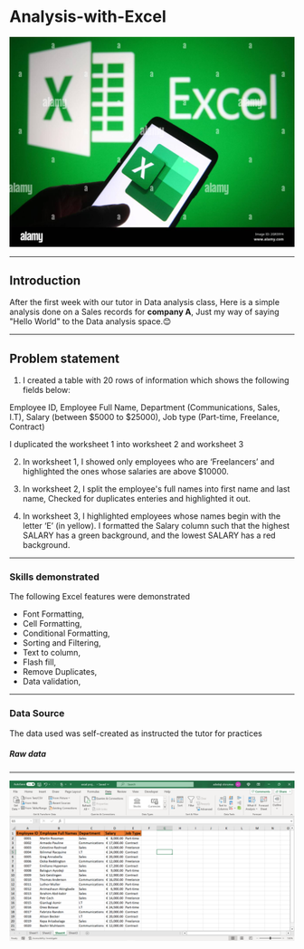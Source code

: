 # Analysis-with-Excel

![](Excel.jpeg.png)

---

## Introduction
After the first week with our tutor in Data analysis class, Here is a simple analysis done on a Sales records for **company A**, Just my way of saying "Hello World" to the Data analysis space.😊

---

## Problem statement

1.  I created a table with 20 rows of information which shows the following fields below:  

Employee ID, Employee Full Name, Department (Communications, Sales, I.T), Salary (between $5000 to $25000), Job type (Part-time, Freelance, Contract) 

I duplicated the worksheet 1 into worksheet 2 and worksheet 3 

2.  In worksheet 1, I showed only employees who are ‘Freelancers’ and highlighted the ones whose salaries are above $10000.

3.  In worksheet 2, I split the employee's full names into first name and last name, Checked for duplicates enteries and highlighted it out. 

4.  In worksheet 3, I highlighted employees whose names begin with the letter ‘E’ (in yellow). I formatted the Salary column such that the highest SALARY has a green background, and the lowest SALARY has a red background. 

---

### Skills demonstrated
The following Excel features were demonstrated 
- Font Formatting, 
- Cell Formatting,
- Conditional Formatting, 
- Sorting and Filtering, 
- Text to column, 
- Flash fill, 
- Remove Duplicates, 
- Data validation, 
---

### Data Source

The data used was self-created as instructed the tutor for practices 

##### Raw data
-------------
![](task_1_raw_data.png)



